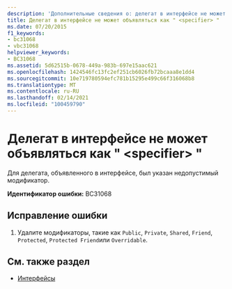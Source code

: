 ```yaml
---
description: 'Дополнительные сведения о: делегат в интерфейсе не может объявляться как " <specifier> "'
title: Делегат в интерфейсе не может объявляться как " <specifier> "
ms.date: 07/20/2015
f1_keywords:
- bc31068
- vbc31068
helpviewer_keywords:
- BC31068
ms.assetid: 5d62515b-0678-449a-983b-697e15aac621
ms.openlocfilehash: 1424546fc13fc2ef251cb6026fb72bcaaa8e1dd4
ms.sourcegitcommit: 10e719780594efc781b15295e499c66f316068b8
ms.translationtype: MT
ms.contentlocale: ru-RU
ms.lasthandoff: 02/14/2021
ms.locfileid: "100459790"
---
```

# <a name="delegate-in-an-interface-cannot-be-declared-specifier"></a>Делегат в интерфейсе не может объявляться как " \<specifier> "

Для делегата, объявленного в интерфейсе, был указан недопустимый модификатор.  
  
 **Идентификатор ошибки:** BC31068  
  
## <a name="to-correct-this-error"></a>Исправление ошибки  
  
1. Удалите модификаторы, такие как `Public`, `Private`, `Shared`, `Friend`, `Protected`, `Protected Friend`или `Overridable`.  
  
## <a name="see-also"></a>См. также раздел

- [Интерфейсы](../programming-guide/language-features/interfaces/index.md)
